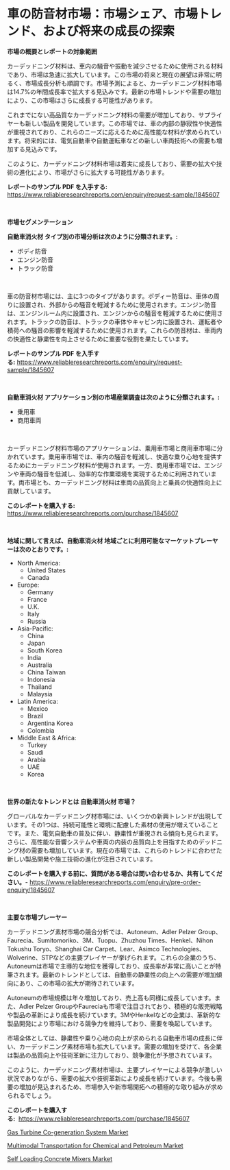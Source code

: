 <p><h1>車の防音材市場：市場シェア、市場トレンド、および将来の成長の探索</h1></p><p><strong>市場の概要とレポートの対象範囲</strong></p>
<p><p>カーデッドニング材料は、車内の騒音や振動を減少させるために使用される材料であり、市場は急速に拡大しています。この市場の将来と現在の展望は非常に明るく、市場成長分析も順調です。市場予測によると、カーデッドニング材料市場は14.7%の年間成長率で拡大する見込みです。最新の市場トレンドや需要の増加により、この市場はさらに成長する可能性があります。</p><p>これまでにない高品質なカーデッドニング材料の需要が増加しており、サプライヤーも新しい製品を開発しています。この市場では、車の内部の静寂性や快適性が重視されており、これらのニーズに応えるために高性能な材料が求められています。将来的には、電気自動車や自動運転車などの新しい車両技術への需要も増加する見込みです。</p><p>このように、カーデッドニング材料市場は着実に成長しており、需要の拡大や技術の進化により、市場がさらに拡大する可能性があります。</p></p>
<p><strong>レポートのサンプル PDF を入手する:</strong> <a href="https://www.reliableresearchreports.com/enquiry/request-sample/1845607">https://www.reliableresearchreports.com/enquiry/request-sample/1845607</a></p>
<p>&nbsp;</p>
<p><strong>市場セグメンテーション</strong></p>
<p><strong>自動車消火材 タイプ別の市場分析は次のように分類されます。:</strong></p>
<p><ul><li>ボディ防音</li><li>エンジン防音</li><li>トラック防音</li></ul></p>
<p>&nbsp;</p>
<p><p>車の防音材市場には、主に3つのタイプがあります。ボディー防音は、車体の周りに設置され、外部からの騒音を軽減するために使用されます。エンジン防音は、エンジンルーム内に設置され、エンジンからの騒音を軽減するために使用されます。トラックの防音は、トラックの車体やキャビン内に設置され、運転者や積荷への騒音の影響を軽減するために使用されます。これらの防音材は、車両内の快適性と静粛性を向上させるために重要な役割を果たしています。</p></p>
<p><strong>レポートのサンプル PDF を入手する:</strong>&nbsp;<a href="https://www.reliableresearchreports.com/enquiry/request-sample/1845607">https://www.reliableresearchreports.com/enquiry/request-sample/1845607</a></p>
<p>&nbsp;</p>
<p><strong> 自動車消火材 アプリケーション別の市場産業調査は次のように分類されます。:</strong></p>
<p><ul><li>乗用車</li><li>商用車両</li></ul></p>
<p>&nbsp;</p>
<p><p>カーデッドニング材料市場のアプリケーションは、乗用車市場と商用車市場に分かれています。乗用車市場では、車内の騒音を軽減し、快適な乗り心地を提供するためにカーデッドニング材料が使用されます。一方、商用車市場では、エンジンや車両の騒音を低減し、効率的な作業環境を実現するために利用されています。両市場とも、カーデッドニング材料は車両の品質向上と乗員の快適性向上に貢献しています。</p></p>
<p><strong>このレポートを購入する:</strong>&nbsp; <a href="https://www.reliableresearchreports.com/purchase/1845607">https://www.reliableresearchreports.com/purchase/1845607</a></p>
<p>&nbsp;</p>
<p><strong>地域に関して言えば、自動車消火材 地域ごとに利用可能なマーケットプレーヤーは次のとおりです。:</strong></p>
<p><ul>
    <li>
        North America:
        <ul>
            <li>United States</li>
            <li>Canada</li>
        </ul>
    </li>
    <li>
        Europe:
        <ul>
            <li>Germany</li>
            <li>France</li>
            <li>U.K.</li>
            <li>Italy</li>
            <li>Russia</li>
        </ul>
    </li>
    <li>
        Asia-Pacific:
        <ul>
            <li>China</li>
            <li>Japan</li>
            <li>South Korea</li>
            <li>India</li>
            <li>Australia</li>
            <li>China Taiwan</li>
            <li>Indonesia</li>
            <li>Thailand</li>
            <li>Malaysia</li>
        </ul>
    </li>
    <li>
        Latin America:
        <ul>
            <li>Mexico</li>
            <li>Brazil</li>
            <li>Argentina Korea</li>
            <li>Colombia</li>
        </ul>
    </li>
    <li>
        Middle East & Africa:
        <ul>
            <li>Turkey</li>
            <li>Saudi</li>
            <li>Arabia</li>
            <li>UAE</li>
            <li>Korea</li>
        </ul>
    </li>
    </ul></p>
<p>&nbsp;</p>
<p><strong>世界の新たなトレンドとは 自動車消火材 市場？</strong></p>
<p><p>グローバルなカーデッドニング材市場には、いくつかの新興トレンドが出現しています。その1つは、持続可能性と環境に配慮した素材の使用が増えていることです。また、電気自動車の普及に伴い、静粛性が重視される傾向も見られます。さらに、高性能な音響システムや車両の内装の品質向上を目指すためのデッドニング材の需要も増加しています。現在の市場では、これらのトレンドに合わせた新しい製品開発や施工技術の進化が注目されています。</p></p>
<p><strong>このレポートを購入する前に、質問がある場合は問い合わせるか、共有してください。</strong>- <a href="https://www.reliableresearchreports.com/enquiry/pre-order-enquiry/1845607">https://www.reliableresearchreports.com/enquiry/pre-order-enquiry/1845607</a></p>
<p>&nbsp;</p>
<p><strong>主要な市場プレーヤー</strong></p>
<p><p>カーデッドニング素材市場の競合分析では、Autoneum、Adler Pelzer Group、Faurecia、Sumitomoriko、3M、Tuopu、Zhuzhou Times、Henkel、Nihon Tokushu Toryo、Shanghai Car Carpet、Lear、Asimco Technologies、Wolverine、STPなどの主要プレイヤーが挙げられます。これらの企業のうち、Autoneumは市場で主導的な地位を獲得しており、成長率が非常に高いことが特筆されます。最新のトレンドとしては、自動車の静粛性の向上への需要が増加傾向にあり、この市場の拡大が期待されています。</p><p>Autoneumの市場規模は年々増加しており、売上高も同様に成長しています。また、Adler Pelzer GroupやFaureciaも市場で注目されており、積極的な販売戦略や製品の革新により成長を続けています。3MやHenkelなどの企業は、革新的な製品開発により市場における競争力を維持しており、需要を喚起しています。</p><p>市場全体としては、静粛性や乗り心地の向上が求められる自動車市場の成長に伴い、カーデッドニング素材市場も拡大しています。需要の増加を受けて、各企業は製品の品質向上や技術革新に注力しており、競争激化が予想されています。</p><p>このように、カーデッドニング素材市場は、主要プレイヤーによる競争が激しい状況でありながら、需要の拡大や技術革新により成長を続けています。今後も需要の増加が見込まれるため、市場参入や新市場開拓への積極的な取り組みが求められるでしょう。</p></p>
<p><strong>このレポートを購入する:</strong>&nbsp;&nbsp;<a href="https://www.reliableresearchreports.com/purchase/1845607">https://www.reliableresearchreports.com/purchase/1845607</a></p>
<p><p><a href="https://view.publitas.com/reportprime-1/gas-turbine-co-generation-system-market-research-report-the-key-to-successful-business-strategy-forecasted-for-period-from-2023-2030/">Gas Turbine Co-generation System Market</a></p><p><a href="https://view.publitas.com/reportprime-1/multimodal-transportation-for-chemical-and-petroleum-market-size-furnishes-valuable-information-encompassing-market-share-market-trends-and-projections-spanning-from-2023-to-2030/">Multimodal Transportation for Chemical and Petroleum Market</a></p><p><a href="https://view.publitas.com/reportprime-1/self-loading-concrete-mixers-market-size-reflecting-a-forecast-till-2030-market-by-type-by-application-and-by-geography/">Self Loading Concrete Mixers Market</a></p></p>